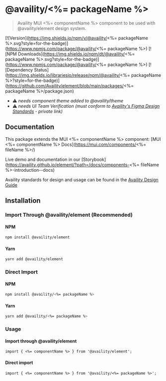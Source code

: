 # @availity/<%= packageName %>

> Availity MUI <%= componentName %> component to be used with @availity/element design system.

[![Version](https://img.shields.io/npm/v/@availity/<%= packageName %>.svg?style=for-the-badge)](https://www.npmjs.com/package/@availity/<%= packageName %>)
[![NPM Downloads](https://img.shields.io/npm/dt/@availity/<%= packageName %>.svg?style=for-the-badge)](https://www.npmjs.com/package/@availity/<%= packageName %>)
[![Dependency Status](https://img.shields.io/librariesio/release/npm/@availity/<%= packageName %>?style=for-the-badge)](https://github.com/Availity/element/blob/main/packages/<%= packageName %>/package.json)

+ ⚠️ *needs component theme added to @availity/theme*
+ ⚠️ *needs UI Team Verification (must conform to [Availity's Figma Design Standards](https://www.figma.com/file/bf6l79hehcKdRjb5Kzq1De/Element--MUI-%F0%9F%9A%A7?node-id=4662%3A14&t=QMqHeT6daeqXbjBR-1) - private link)*

## Documentation

This package extends the MUI <%= componentName %> component: [MUI <%= componentName %> Docs](https://mui.com/components/<%= fileName %>/)

Live demo and documentation in our [Storybook](https://availity.github.io/element/?path=/docs/components-<%= fileName %>-introduction--docs)

Availity standards for design and usage can be found in the [Availity Design Guide](https://zeroheight.com/2e36e50c7)

## Installation

### Import Through @availity/element (Recommended)

#### NPM

```bash
npm install @availity/element
```

#### Yarn

```bash
yarn add @availity/element
```

### Direct Import

#### NPM

```bash
npm install @availity/<%= packageName %>
```

#### Yarn

```bash
yarn add @availity/<%= packageName %>
```

### Usage

#### Import through @availity/element

```tsx
import { <%= componentName %> } from '@availity/element';
```

#### Direct import

```tsx
import { <%= componentName %> } from '@availity/<%= packageName %>';
```
